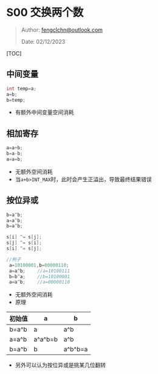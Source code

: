 # S00 交换两个数

> Author: fengclchn@outlook.com
>
> Date: 02/12/2023

[TOC]

## 中间变量

```c++
int temp=a;
a=b;
b=temp;
```

* 有额外中间变量空间消耗

## 相加寄存

```c++
a=a+b;
b=a-b;
a=a=b;
```

* 无额外空间消耗
* 当``a+b>INT_MAX``时，此时会产生正溢出，导致最终结果错误

## 按位异或

```c++
b=a^b;
a=a^b;
b=a^b;
```

```c++
s[i] ^= s[j];
s[j] ^= s[i];
s[i] ^= s[j];
```

```c++
//例子
 a=10100001,b=00000110;
 a=a^b; 　　//a=10100111
 b=b^a; 　　//b=10100001
 a=a^b; 　　//a=00000110
```

* 无额外空间消耗
* 原理

| 初始值 | a       | b       |
| ------ | ------- | ------- |
| b=a^b  | a       | a^b     |
| a=a^b  | a^a^b=b | a^b     |
| b=a^b  | b       | a^b^b=a |

* 另外可以认为按位异或是挑某几位翻转